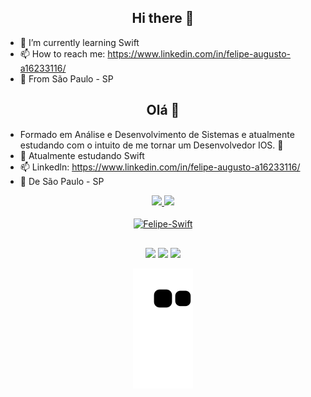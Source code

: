 <h2 align="center"> Hi there 👋 </h2>

- 🌱 I’m currently learning Swift
- 📫 How to reach me: https://www.linkedin.com/in/felipe-augusto-a16233116/
- 🏡 From São Paulo - SP

<h2 align="center">Olá 👋</h2>

- Formado em Análise e Desenvolvimento de Sistemas e atualmente estudando com o intuito de me tornar um Desenvolvedor IOS. 👊
- 🌱 Atualmente estudando Swift
- 📫 Linkedln: https://www.linkedin.com/in/felipe-augusto-a16233116/
- 🏡 De São Paulo - SP

<div align="center">
  <a href="https://github.com/augusto-felipe">
  <img height="180em" src="https://github-readme-stats.vercel.app/api?username=augusto-felipe&show_icons=true&theme=clear&include_all_commits=true&count_private=true"/>
  <img height="180em" src="https://github-readme-stats.vercel.app/api/top-langs/?username=augusto-felipe&layout=compact&langs_count=7&theme=clear"/>
</div>
<div align="center" style="display: inline_block"><br>
  <img align="center" alt="Felipe-Swift" height="50" width="45" src="https://cdn.jsdelivr.net/gh/devicons/devicon/icons/swift/swift-original.svg">         
</div>
  
  ##
 
<div align="center"> 
  <a href="https://instagram.com/augustto_lippe" target="_blank"><img src="https://img.shields.io/badge/-Instagram-%23E4405F?style=for-the-badge&logo=instagram&logoColor=white" target="_blank"></a>
  <a href = "mailto:felipeaugusto_correia@outlook.com"><img src="https://img.shields.io/badge/Microsoft_Outlook-0078D4?style=for-the-badge&logo=microsoft-outlook&logoColor=white" target="_blank"></a>
  <a href="https://www.linkedin.com/in/felipe-augusto-a16233116" target="_blank"><img src="https://img.shields.io/badge/-LinkedIn-%230077B5?style=for-the-badge&logo=linkedin&logoColor=white" target="_blank"></a> 


![snake gif](https://github.com/augusto-felipe/augusto-felipe/blob/output/github-contribution-grid-snake.svg)
